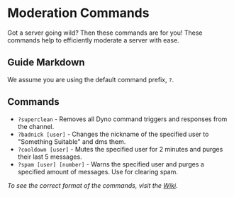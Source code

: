 # Moderation Commands
Got a server going wild? Then these commands are for you! These commands help to efficiently moderate a server with ease.

## Guide Markdown
We assume you are using the default command prefix, `?`. 

## Commands
* `?superclean` -  Removes all Dyno command triggers and responses from the channel.
* `?badnick [user]` - Changes the nickname of the specified user to "Something Suitable" and dms them.
* `?cooldown [user]` - Mutes the specified user for 2 minutes and purges their last 5 messages.
* `?spam [user] [number]` - Warns the specified user and purges a specified amount of messages. Use for clearing spam.

*To see the correct format of the commands, visit the [Wiki](https://github.com/Strand-Custom-Commands/Strand-Custom-Commands/wiki).*
